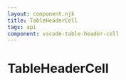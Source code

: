 ```yaml
---
layout: component.njk
title: TableHeaderCell
tags: api
component: vscode-table-header-cell
---
```


# TableHeaderCell
